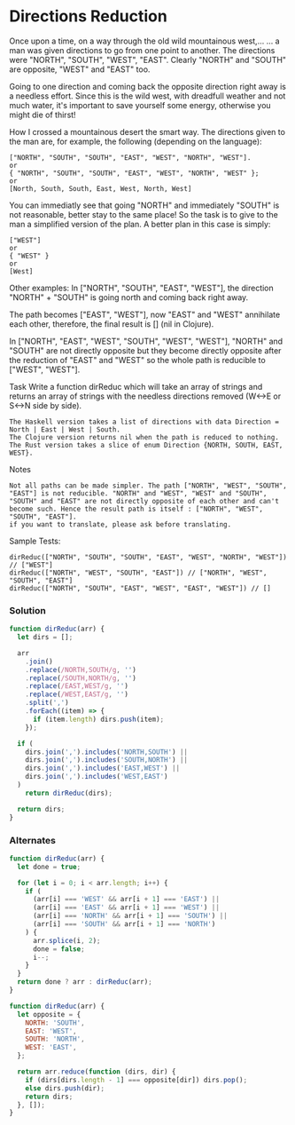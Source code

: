 # Directions Reduction

Once upon a time, on a way through the old wild mountainous west,…
… a man was given directions to go from one point to another. The directions were "NORTH", "SOUTH", "WEST", "EAST". Clearly "NORTH" and "SOUTH" are opposite, "WEST" and "EAST" too.

Going to one direction and coming back the opposite direction right away is a needless effort. Since this is the wild west, with dreadfull weather and not much water, it's important to save yourself some energy, otherwise you might die of thirst!

How I crossed a mountainous desert the smart way.
The directions given to the man are, for example, the following (depending on the language):

    ["NORTH", "SOUTH", "SOUTH", "EAST", "WEST", "NORTH", "WEST"].
    or
    { "NORTH", "SOUTH", "SOUTH", "EAST", "WEST", "NORTH", "WEST" };
    or
    [North, South, South, East, West, North, West]

You can immediatly see that going "NORTH" and immediately "SOUTH" is not reasonable, better stay to the same place! So the task is to give to the man a simplified version of the plan. A better plan in this case is simply:

    ["WEST"]
    or
    { "WEST" }
    or
    [West]

Other examples:
In ["NORTH", "SOUTH", "EAST", "WEST"], the direction "NORTH" + "SOUTH" is going north and coming back right away.

The path becomes ["EAST", "WEST"], now "EAST" and "WEST" annihilate each other, therefore, the final result is [] (nil in Clojure).

In ["NORTH", "EAST", "WEST", "SOUTH", "WEST", "WEST"], "NORTH" and "SOUTH" are not directly opposite but they become directly opposite after the reduction of "EAST" and "WEST" so the whole path is reducible to ["WEST", "WEST"].

Task
Write a function dirReduc which will take an array of strings and returns an array of strings with the needless directions removed (W<->E or S<->N side by side).

    The Haskell version takes a list of directions with data Direction = North | East | West | South.
    The Clojure version returns nil when the path is reduced to nothing.
    The Rust version takes a slice of enum Direction {NORTH, SOUTH, EAST, WEST}.

Notes

    Not all paths can be made simpler. The path ["NORTH", "WEST", "SOUTH", "EAST"] is not reducible. "NORTH" and "WEST", "WEST" and "SOUTH", "SOUTH" and "EAST" are not directly opposite of each other and can't become such. Hence the result path is itself : ["NORTH", "WEST", "SOUTH", "EAST"].
    if you want to translate, please ask before translating.

Sample Tests:

    dirReduc(["NORTH", "SOUTH", "SOUTH", "EAST", "WEST", "NORTH", "WEST"]) // ["WEST"]
    dirReduc(["NORTH", "WEST", "SOUTH", "EAST"]) // ["NORTH", "WEST", "SOUTH", "EAST"]
    dirReduc(["NORTH", "SOUTH", "EAST", "WEST", "EAST", "WEST"]) // []

### Solution

```js
function dirReduc(arr) {
  let dirs = [];

  arr
    .join()
    .replace(/NORTH,SOUTH/g, '')
    .replace(/SOUTH,NORTH/g, '')
    .replace(/EAST,WEST/g, '')
    .replace(/WEST,EAST/g, '')
    .split(',')
    .forEach((item) => {
      if (item.length) dirs.push(item);
    });

  if (
    dirs.join(',').includes('NORTH,SOUTH') ||
    dirs.join(',').includes('SOUTH,NORTH') ||
    dirs.join(',').includes('EAST,WEST') ||
    dirs.join(',').includes('WEST,EAST')
  )
    return dirReduc(dirs);

  return dirs;
}
```

### Alternates

```js
function dirReduc(arr) {
  let done = true;

  for (let i = 0; i < arr.length; i++) {
    if (
      (arr[i] === 'WEST' && arr[i + 1] === 'EAST') ||
      (arr[i] === 'EAST' && arr[i + 1] === 'WEST') ||
      (arr[i] === 'NORTH' && arr[i + 1] === 'SOUTH') ||
      (arr[i] === 'SOUTH' && arr[i + 1] === 'NORTH')
    ) {
      arr.splice(i, 2);
      done = false;
      i--;
    }
  }
  return done ? arr : dirReduc(arr);
}
```

```js
function dirReduc(arr) {
  let opposite = {
    NORTH: 'SOUTH',
    EAST: 'WEST',
    SOUTH: 'NORTH',
    WEST: 'EAST',
  };

  return arr.reduce(function (dirs, dir) {
    if (dirs[dirs.length - 1] === opposite[dir]) dirs.pop();
    else dirs.push(dir);
    return dirs;
  }, []);
}
```